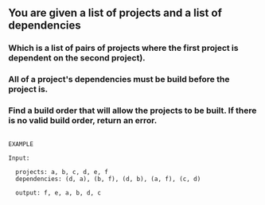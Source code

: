 ## You are given a list of projects and a list of dependencies 
### Which is a list of pairs of projects where the first project is dependent on the second project). 
### All of a project's dependencies must be build before the project is. 
### Find a build order that will allow the projects to be built. If there is no valid build order, return an error. 

```

EXAMPLE

Input:

  projects: a, b, c, d, e, f
  dependencies: (d, a), (b, f), (d, b), (a, f), (c, d)
  
  output: f, e, a, b, d, c 

```

